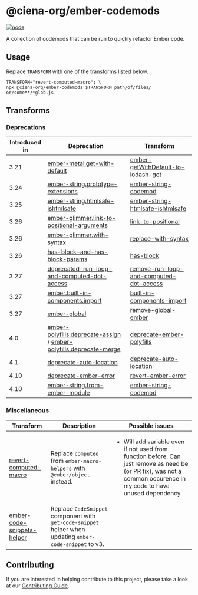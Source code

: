 # @ciena-org/ember-codemods

[![node](https://img.shields.io/badge/node-18.20.0-339933?logo=nodedotjs)](https://nodejs.org/en/blog/release/v18.20.0)

A collection of codemods that can be run to quickly refactor Ember code.

## Usage
Replace `TRANSFORM` with one of the transforms listed below.

```
TRANSFORM="revert-computed-macro"; \
npx @ciena-org/ember-codemods $TRANSFORM path/of/files/ or/some**/*glob.js
```

## Transforms

### Deprecations

| Introduced in | Deprecation | Transform |
| ------------- | -- | --------- |
| 3.21          | [ember-metal.get-with-default](https://deprecations.emberjs.com/id/ember-metal-get-with-default) | [ember-getWithDefault-to-lodash-get](./src/transforms/ember-getWithDefault-to-lodash-get/) |
| 3.24          | [ember-string.prototype-extensions](https://deprecations.emberjs.com/id/ember-string-prototype-extensions)  | [ember-string-codemod](./src/transforms/ember-string-codemod/) |
| 3.25          | [ember-string.htmlsafe-ishtmlsafe](https://deprecations.emberjs.com/id/ember-string-htmlsafe-ishtmlsafe) | [ember-string-htmlsafe-ishtmlsafe](./src/transforms/ember-string-htmlsafe-ishtmlsafe/) |
| 3.26          | [ember-glimmer.link-to-positional-arguments](https://deprecations.emberjs.com/id/ember-glimmer-link-to-positional-arguments) | [link-to-positional](./src/transforms/link-to-positional) |
| 3.26          | [ember-glimmer.with-syntax](https://deprecations.emberjs.com/id/ember-glimmer-with-syntax) | [replace-with-syntax](./src/transforms/replace-with-syntax/) |
| 3.26          | [has-block-and-has-block-params](https://deprecations.emberjs.com/id/has-block-and-has-block-params) | [has-block](./src/transforms/has-block/) |
| 3.27          | [deprecated-run-loop-and-computed-dot-access](https://deprecations.emberjs.com/id/deprecated-run-loop-and-computed-dot-access) | [remove-run-loop-and-computed-dot-access](./src/transforms/remove-run-loop-and-computed-dot-access/)|
| 3.27          | [ember.built-in-components.import](https://deprecations.emberjs.com/id/ember-built-in-components-import) | [built-in-components-import](./src/transforms/built-in-components-import/)|
| 3.27          | [ember-global](https://deprecations.emberjs.com/id/ember-global) | [remove-global-ember](./src/transforms/remove-global-ember/) |
| 4.0           | [ember-polyfills.deprecate-assign](https://deprecations.emberjs.com/id/ember-polyfills-deprecate-assign) / [ember-polyfills.deprecate-merge](https://deprecations.emberjs.com/id/ember-polyfills-deprecate-merge/) | [deprecate-ember-polyfills](./src/transforms/deprecate-ember-polyfills/) |
| 4.1           | [deprecate-auto-location](https://deprecations.emberjs.com/id/deprecate-auto-location) | [deprecate-auto-location](./src/transforms/deprecate-auto-location/) |
| 4.10          | [deprecate-ember-error](https://deprecations.emberjs.com/id/deprecate-ember-error) | [revert-ember-error](./src/transforms/revert-ember-error/) |
| 4.10          | [ember-string.from-ember-module](https://deprecations.emberjs.com/id/ember-string-from-ember-module) | [ember-string-codemod](./src/transforms/ember-string-codemod/) |

### Miscellaneous

| Transform | Description | Possible issues |
| --------- | ----------- | --------------- |
| [revert-computed-macro](./src/transforms/revert-computed-macro/)| Replace `computed` from `ember-macro-helpers` with `@ember/object` instead. | <ul><li>Will add variable even if not used from function before. Can just remove as need be (or PR fix), was not a common occurence in my code to have unused dependency</li></ul> |
| [ember-code-snippets-helper](./src/transforms/ember-code-snippets-helper/)| Replace `CodeSnippet` component with `get-code-snippet` helper when updating `ember-code-snippet` to v3. | |

## Contributing

If you are interested in helping contribute to this project, please take a look at our [Contributing Guide](./CONTRIBUTING.md).
